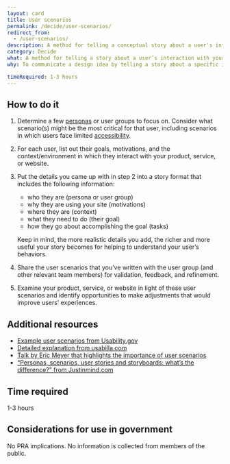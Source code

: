```yaml
---
layout: card
title: User scenarios
permalink: /decide/user-scenarios/
redirect_from:
  - /user-scenarios/
description: A method for telling a conceptual story about a user's interaction with your website, focusing on the what, how, and why.
category: Decide
what: A method for telling a story about a user’s interaction with your product, service, or website, focusing on the what, how, and why.
why: To communicate a design idea by telling a story about a specific interaction for a specific user. Through creating user scenarios, you’ll identify what the user’s motivations are for using your product, service, or website, as well as their expectations and goals. User scenarios help teams consider both how the same user’s needs might vary depending on their context and how a diverse group of users in the same scenario might have different needs. By constructing user scenarios, you can help the team answer questions about how accessible, inclusive, and adaptive your product, service, or website is. 

timeRequired: 1-3 hours
---
```


## How to do it

1. Determine a few [personas](https://methods.18f.gov/decide/personas/) or user groups to focus on. Consider what scenario(s) might be the most critical for that user, including scenarios in which users face limited [accessibility](https://accessibility.18f.gov/).
1. For each user, list out their goals, motivations, and the context/environment in which they interact with your product, service, or website. 
1. Put the details you came up with in step 2 into a story format that includes the following information:
    * who they are (persona or user group)
    * why they are using your site (motivations) 
    * where they are (context) 
    * what they need to do (their goal)
    * how they go about accomplishing the goal (tasks)  
    
    Keep in mind, the more realistic details you add, the richer and more useful your story becomes for helping to understand your user’s behaviors.   

1. Share the user scenarios that you’ve written with the user group (and other relevant team members) for validation, feedback, and refinement.
1. Examine your product, service, or website in light of these user scenarios and identify opportunities to make adjustments that would improve users’ experiences. 


<section class="method--section method--section--additional-resources" markdown="1">

## Additional resources

- [Example user scenarios from Usability.gov](https://www.usability.gov/how-to-and-tools/methods/scenarios.html)
- [Detailed explanation from usabilla.com](https://usabilla.com/blog/how-user-scenarios-help-to-improve-your-ux/)
- [Talk by Eric Meyer that highlights the importance of user scenarios](https://aneventapart.com/news/post/compassionate-design-by-eric-meyeran-event-apart-video)
- [“Personas, scenarios, user stories and storyboards: what’s the difference?” from Justinmind.com](https://www.justinmind.com/blog/user-personas-scenarios-user-stories-and-storyboards-whats-the-difference/)

## Time required
1-3 hours

</section>

<section class="method--section method--section--government-considerations" markdown="1" >

## Considerations for use in government

No PRA implications. No information is collected from members of the public.
</section>
